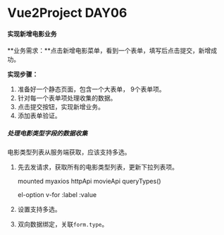 # Vue2Project DAY06

#### 实现新增电影业务

**业务需求：**点击新增电影菜单，看到一个表单，填写后点击提交，新增成功。

**实现步骤：**

1. 准备好一个静态页面，包含一个大表单， 9个表单项。
2. 针对每一个表单项处理收集的数据。
3. 点击提交按钮，实现新增业务。
4. 添加表单验证。



##### 处理电影类型字段的数据收集

电影类型列表从服务端获取，应该支持多选。

1. 先去发请求，获取所有的电影类型列表，更新下拉列表项。

   mounted     myaxios    httpApi   movieApi    queryTypes()   

   el-option    v-for     :label   :value

2. 设置支持多选。

3. 双向数据绑定，关联`form.type`。












